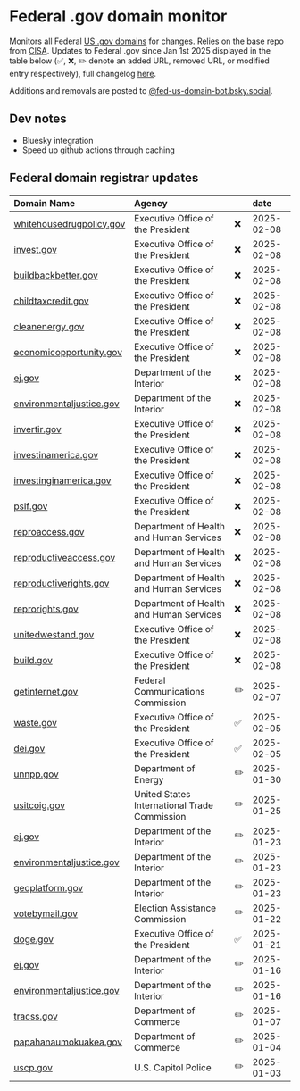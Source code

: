 # Federal .gov domain monitor

Monitors all Federal [US .gov domains](https://get.gov/) for changes. Relies on the base repo from [CISA](https://github.com/cisagov/dotgov-data). Updates to Federal .gov since Jan 1st 2025 displayed in the table below (✅, ❌, ✏️ denote an added URL, removed URL, or modified entry respectively), full changelog [here](data/all_federal_us_domain_changes.csv).

Additions and removals are posted to [@fed-us-domain-bot.bsky.social](https://bsky.app/profile/fed-us-domain-bot.bsky.social).

## Dev notes

+ Bluesky integration
+ Speed up github actions through caching


## Federal domain registrar updates

| Domain Name                                                  | Agency                                       |    | date       |
|:-------------------------------------------------------------|:---------------------------------------------|:---|:-----------|
| [whitehousedrugpolicy.gov](https://whitehousedrugpolicy.gov) | Executive Office of the President            | ❌  | 2025-02-08 |
| [invest.gov](https://invest.gov)                             | Executive Office of the President            | ❌  | 2025-02-08 |
| [buildbackbetter.gov](https://buildbackbetter.gov)           | Executive Office of the President            | ❌  | 2025-02-08 |
| [childtaxcredit.gov](https://childtaxcredit.gov)             | Executive Office of the President            | ❌  | 2025-02-08 |
| [cleanenergy.gov](https://cleanenergy.gov)                   | Executive Office of the President            | ❌  | 2025-02-08 |
| [economicopportunity.gov](https://economicopportunity.gov)   | Executive Office of the President            | ❌  | 2025-02-08 |
| [ej.gov](https://ej.gov)                                     | Department of the Interior                   | ❌  | 2025-02-08 |
| [environmentaljustice.gov](https://environmentaljustice.gov) | Department of the Interior                   | ❌  | 2025-02-08 |
| [invertir.gov](https://invertir.gov)                         | Executive Office of the President            | ❌  | 2025-02-08 |
| [investinamerica.gov](https://investinamerica.gov)           | Executive Office of the President            | ❌  | 2025-02-08 |
| [investinginamerica.gov](https://investinginamerica.gov)     | Executive Office of the President            | ❌  | 2025-02-08 |
| [pslf.gov](https://pslf.gov)                                 | Executive Office of the President            | ❌  | 2025-02-08 |
| [reproaccess.gov](https://reproaccess.gov)                   | Department of Health and Human Services      | ❌  | 2025-02-08 |
| [reproductiveaccess.gov](https://reproductiveaccess.gov)     | Department of Health and Human Services      | ❌  | 2025-02-08 |
| [reproductiverights.gov](https://reproductiverights.gov)     | Department of Health and Human Services      | ❌  | 2025-02-08 |
| [reprorights.gov](https://reprorights.gov)                   | Department of Health and Human Services      | ❌  | 2025-02-08 |
| [unitedwestand.gov](https://unitedwestand.gov)               | Executive Office of the President            | ❌  | 2025-02-08 |
| [build.gov](https://build.gov)                               | Executive Office of the President            | ❌  | 2025-02-08 |
| [getinternet.gov](https://getinternet.gov)                   | Federal Communications Commission            | ✏️ | 2025-02-07 |
| [waste.gov](https://waste.gov)                               | Executive Office of the President            | ✅  | 2025-02-05 |
| [dei.gov](https://dei.gov)                                   | Executive Office of the President            | ✅  | 2025-02-05 |
| [unnpp.gov](https://unnpp.gov)                               | Department of Energy                         | ✏️ | 2025-01-30 |
| [usitcoig.gov](https://usitcoig.gov)                         | United States International Trade Commission | ✏️ | 2025-01-25 |
| [ej.gov](https://ej.gov)                                     | Department of the Interior                   | ✏️ | 2025-01-23 |
| [environmentaljustice.gov](https://environmentaljustice.gov) | Department of the Interior                   | ✏️ | 2025-01-23 |
| [geoplatform.gov](https://geoplatform.gov)                   | Department of the Interior                   | ✏️ | 2025-01-23 |
| [votebymail.gov](https://votebymail.gov)                     | Election Assistance Commission               | ✏️ | 2025-01-22 |
| [doge.gov](https://doge.gov)                                 | Executive Office of the President            | ✅  | 2025-01-21 |
| [ej.gov](https://ej.gov)                                     | Department of the Interior                   | ✏️ | 2025-01-16 |
| [environmentaljustice.gov](https://environmentaljustice.gov) | Department of the Interior                   | ✏️ | 2025-01-16 |
| [tracss.gov](https://tracss.gov)                             | Department of Commerce                       | ✏️ | 2025-01-07 |
| [papahanaumokuakea.gov](https://papahanaumokuakea.gov)       | Department of Commerce                       | ✏️ | 2025-01-04 |
| [uscp.gov](https://uscp.gov)                                 | U.S. Capitol Police                          | ✏️ | 2025-01-03 |